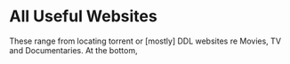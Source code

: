 # All Useful Websites
These range from locating torrent or [mostly] DDL websites re Movies, TV and Documentaries. At the bottom, 
  
